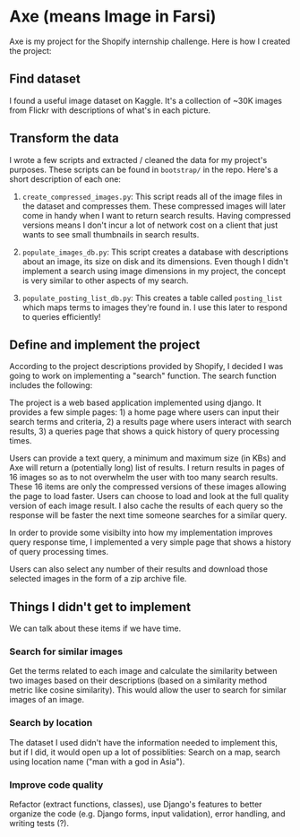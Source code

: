 # Axe (means Image in Farsi)

Axe is my project for the Shopify internship challenge. Here is how I created the project: 

## Find dataset
I found a useful image dataset on Kaggle. It's a collection of ~30K images from Flickr with descriptions of what's in each picture. 

## Transform the data
I wrote a few scripts and extracted / cleaned the data for my project's purposes. These scripts can be found in `bootstrap/` in the repo. Here's a short description of each one: 

1. `create_compressed_images.py`: This script reads all of the image files in the dataset and compresses them. These compressed images will later come in handy when I want to return search results. Having compressed versions means I don't incur a lot of network cost on a client that just wants to see small thumbnails in search results. 

2. `populate_images_db.py`: This script creates a database with descriptions about an image, its size on disk and its dimensions. Even though I didn't implement a search using image dimensions in my project, the concept is very similar to other aspects of my search. 

3. `populate_posting_list_db.py`: This creates a table called `posting_list` which maps terms to images they're found in. I use this later to respond to queries efficiently!

## Define and implement the project
According to the project descriptions provided by Shopify, I decided I was going to work on implementing a "search" function. The search function includes the following: 

The project is a web based application implemented using django. It provides a few simple pages: 1) a home page where users can input their search terms and criteria, 2) a results page where users interact with search results, 3) a queries page that shows a quick history of query processing times. 

Users can provide a text query, a minimum and maximum size (in KBs) and Axe will return a (potentially long) list of results. I return results in pages of 16 images so as to not overwhelm the user with too many search results. These 16 items are only the compressed versions of these images allowing the page to load faster. Users can choose to load and look at the full quality version of each image result. I also cache the results of each query so the response will be faster the next time someone searches for a similar query. 

In order to provide some visibilty into how my implementation improves query response time, I implemented a very simple page that shows a history of query processing times.

Users can also select any number of their results and download those selected images in the form of a zip archive file. 

## Things I didn't get to implement 
We can talk about these items if we have time. 

### Search for similar images
Get the terms related to each image and calculate the similarity between two images based on their descriptions (based on a similarity method metric like cosine similarity). This would allow the user to search for similar images of an image. 

### Search by location
The dataset I used didn't have the information needed to implement this, but if I did, it would open up a lot of possiblities: Search on a map, search using location name ("man with a god in Asia"). 

### Improve code quality
Refactor (extract functions, classes), use Django's features to better organize the code (e.g. Django forms, input validation), error handling, and writing tests (?).
